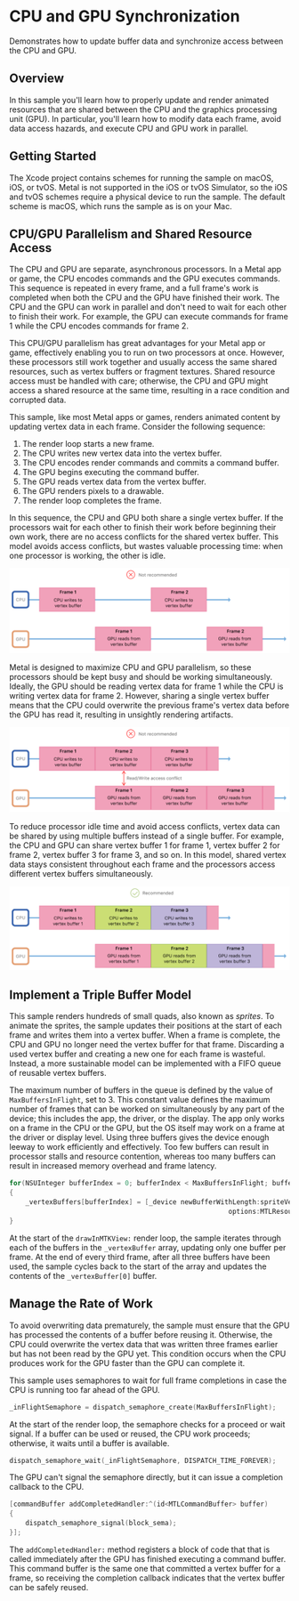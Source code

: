 # CPU and GPU Synchronization

Demonstrates how to update buffer data and synchronize access between the CPU and GPU.

## Overview

In this sample you'll learn how to properly update and render animated resources that are shared between the CPU and the graphics processing unit (GPU). In particular, you'll learn how to modify data each frame, avoid data access hazards, and execute CPU and GPU work in parallel.

## Getting Started

The Xcode project contains schemes for running the sample on macOS, iOS, or tvOS. Metal is not supported in the iOS or tvOS Simulator, so the iOS and tvOS schemes require a physical device to run the sample. The default scheme is macOS, which runs the sample as is on your Mac.

## CPU/GPU Parallelism and Shared Resource Access

The CPU and GPU are separate, asynchronous processors. In a Metal app or game, the CPU encodes commands and the GPU executes commands. This sequence is repeated in every frame, and a full frame's work is completed when both the CPU and the GPU have finished their work. The CPU and the GPU can work in parallel and don't need to wait for each other to finish their work. For example, the GPU can execute commands for frame 1 while the CPU encodes commands for frame 2.

This CPU/GPU parallelism has great advantages for your Metal app or game, effectively enabling you to run on two processors at once. However, these processors still work together and usually access the same shared resources, such as vertex buffers or fragment textures. Shared resource access must be handled with care; otherwise, the CPU and GPU might access a shared resource at the same time, resulting in a race condition and corrupted data.

This sample, like most Metal apps or games, renders animated content by updating vertex data in each frame. Consider the following sequence:

1. The render loop starts a new frame.
2. The CPU writes new vertex data into the vertex buffer.
3. The CPU encodes render commands and commits a command buffer.
4. The GPU begins executing the command buffer.
5. The GPU reads vertex data from the vertex buffer.
6. The GPU renders pixels to a drawable.
7. The render loop completes the frame.

In this sequence, the CPU and GPU both share a single vertex buffer. If the processors wait for each other to finish their work before beginning their own work, there are no access conflicts for the shared vertex buffer. This model avoids access conflicts, but wastes valuable processing time: when one processor is working, the other is idle.

![Rendering Serially](Documentation/RenderingSerially.png)

Metal is designed to maximize CPU and GPU parallelism, so these processors should be kept busy and should be working simultaneously. Ideally, the GPU should be reading vertex data for frame 1 while the CPU is writing vertex data for frame 2. However, sharing a single vertex buffer means that the CPU could overwrite the previous frame's vertex data before the GPU has read it, resulting in unsightly rendering artifacts.

![Rendering with a Single Shared Buffer](Documentation/RenderingWithSingleSharedBuffer.png)

To reduce processor idle time and avoid access conflicts, vertex data can be shared by using multiple buffers instead of a single buffer. For example, the CPU and GPU can share vertex buffer 1 for frame 1, vertex buffer 2 for frame 2, vertex buffer 3 for frame 3, and so on. In this model,  shared vertex data stays consistent throughout each frame and the processors access different vertex buffers simultaneously.

![Rendering with Multiple Shared Buffers](Documentation/RenderingWithMultipleSharedBuffers.png)

## Implement a Triple Buffer Model

This sample renders hundreds of small quads, also known as *sprites*. To animate the sprites, the sample updates their positions at the start of each frame and writes them into a vertex buffer. When a frame is complete, the CPU and GPU no longer need the vertex buffer for that frame. Discarding a used vertex buffer and creating a new one for each frame is wasteful. Instead, a more sustainable model can be implemented with a FIFO queue of reusable vertex buffers.

The maximum number of buffers in the queue is defined by the value of `MaxBuffersInFlight`, set to 3. This constant value defines the maximum number of frames that can be worked on simultaneously by any part of the device; this includes the app, the driver, or the display. The app only works on a frame in the CPU or the GPU, but the OS itself may work on a frame at the driver or display level. Using three buffers gives the device enough leeway to work efficiently and effectively. Too few buffers can result in processor stalls and resource contention, whereas too many buffers can result in increased memory overhead and frame latency.

``` objective-c
for(NSUInteger bufferIndex = 0; bufferIndex < MaxBuffersInFlight; bufferIndex++)
{
    _vertexBuffers[bufferIndex] = [_device newBufferWithLength:spriteVertexBufferSize
                                                       options:MTLResourceStorageModeShared];
}
```

At the start of the `drawInMTKView:` render loop, the sample iterates through each of the buffers in the `_vertexBuffer` array, updating only one buffer per frame. At the end of every third frame, after all three buffers have been used, the sample cycles back to the start of the array and updates the contents of the `_vertexBuffer[0]` buffer.

## Manage the Rate of Work

To avoid overwriting data prematurely, the sample must ensure that the GPU has processed the contents of a buffer before reusing it. Otherwise, the CPU could overwrite the vertex data that was written three frames earlier but has not been read by the GPU yet. This condition occurs when the CPU produces work for the GPU faster than the GPU can complete it.  

This sample uses semaphores to wait for full frame completions in case the CPU is running too far ahead of the GPU.

``` objective-c
_inFlightSemaphore = dispatch_semaphore_create(MaxBuffersInFlight);
```

At the start of the render loop, the semaphore checks for a proceed or wait signal. If a buffer can be used or reused, the CPU work proceeds; otherwise, it waits until a buffer is available.

``` objective-c
dispatch_semaphore_wait(_inFlightSemaphore, DISPATCH_TIME_FOREVER);
```

The GPU can't signal the semaphore directly, but it can issue a completion callback to the CPU.

``` objective-c
[commandBuffer addCompletedHandler:^(id<MTLCommandBuffer> buffer)
{
    dispatch_semaphore_signal(block_sema);
}];
```

The `addCompletedHandler:` method registers a block of code that that is called immediately after the GPU has finished executing a command buffer. This command buffer is the same one that committed a vertex buffer for a frame, so receiving the completion callback indicates that the vertex buffer can be safely reused.
